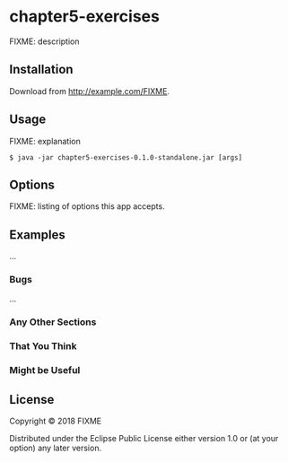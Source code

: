 # chapter5-exercises

FIXME: description

## Installation

Download from http://example.com/FIXME.

## Usage

FIXME: explanation

    $ java -jar chapter5-exercises-0.1.0-standalone.jar [args]

## Options

FIXME: listing of options this app accepts.

## Examples

...

### Bugs

...

### Any Other Sections
### That You Think
### Might be Useful

## License

Copyright © 2018 FIXME

Distributed under the Eclipse Public License either version 1.0 or (at
your option) any later version.
